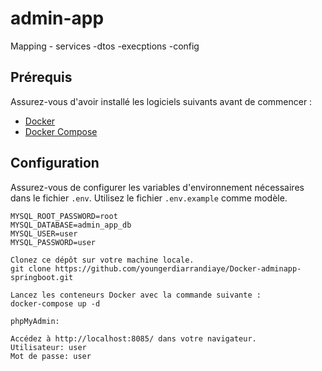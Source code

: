 # admin-app
Mapping - services -dtos -execptions -config

## Prérequis

Assurez-vous d'avoir installé les logiciels suivants avant de commencer :

- [Docker](https://www.docker.com/)
- [Docker Compose](https://docs.docker.com/compose/)

## Configuration

Assurez-vous de configurer les variables d'environnement nécessaires dans le fichier `.env`. Utilisez le fichier `.env.example` comme modèle.

```plaintext
MYSQL_ROOT_PASSWORD=root
MYSQL_DATABASE=admin_app_db
MYSQL_USER=user
MYSQL_PASSWORD=user

Clonez ce dépôt sur votre machine locale.
git clone https://github.com/youngerdiarrandiaye/Docker-adminapp-springboot.git

Lancez les conteneurs Docker avec la commande suivante :
docker-compose up -d

phpMyAdmin:

Accédez à http://localhost:8085/ dans votre navigateur.
Utilisateur: user
Mot de passe: user
